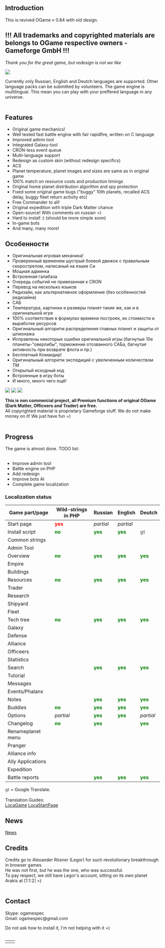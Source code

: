 ## Introduction ##

This is revived OGame v 0.84 with old design.

## !!! All trademarks and copyrighted materials are belongs to OGame respective owners - Gameforge GmbH !!! ##
_Thank you for the great game, but redesign is not we like_

<img src='http://ogamespec.com/imgstore/whc50b7bd1f6b2a2.jpg'>

Currently only Russian, English and Deutch languages are supported. Other language packs can be submitted by volunteers. The game engine is multilingual. This mean you can play with your preffered language in any universe.<br>
<br>
<h2>Features</h2>
<ul><li>Original game mechanics!<br>
</li><li>Well tested fast battle engine with fair rapidfire, written on C language<br>
</li><li>Improved admin tool<br>
</li><li>Integrated Galaxy-tool<br>
</li><li>CRON-less event queue<br>
</li><li>Multi-language support<br>
</li><li>Redesign as custom skin (without redesign specifics)<br>
</li><li>ACS<br>
</li><li>Planet temperature, planet images and sizes are same as in original game<br>
</li><li>100% match on resource costs and production timings<br>
</li><li>Original home planet distribution algorithm and spy protection<br>
</li><li>Fixed some original game bugs ("buggy" 10th planets, recalled ACS delay, buggy fleet return activity etc)<br>
</li><li>Free Commander to all!<br>
</li><li>Original expedition with triple Dark Matter chance<br>
</li><li>Open-source! With comments on russian =)<br>
</li><li>Hard to install :) (should be more simple soon)<br>
</li><li>In-game bots<br>
</li><li>And many, many more!</li></ul>

<h2>Особенности</h2>
<ul><li>Оригинальная игровая механика!<br>
</li><li>Проверенный временем шустрый боевой движок с правильным скорострелом, написаный на языке Си<br>
</li><li>Мощная админка<br>
</li><li>Встроенная галабаза<br>
</li><li>Очередь событий не привязанная к CRON<br>
</li><li>Перевод на несколько языков<br>
</li><li>Редизайн, как альтернативное оформление (без особенностей редизайна)<br>
</li><li>САБ<br>
</li><li>Температура, картинки и размеры планет такие же, как и в оригинальной игре<br>
</li><li>100% соответствие в формулах времени построек, их стоимости и выработке ресурсов<br>
</li><li>Оригинальный алгоритм распределения главных планет и защиты от шпионажа<br>
</li><li>Исправлены некоторые ошибки оригинальной игры (багнутые 10е планеты-"оверлибы", торможение отозванного САБа, багнутая активность при возврате флота и пр.)<br>
</li><li>Бесплатный Командир!<br>
</li><li>Оригинальный алгоритм экспедиций с увеличенным количеством ТМ<br>
</li><li>Открытый исходный код<br>
</li><li>Встроенные в игру боты<br>
</li><li>И много, много чего ещё!</li></ul>

<a href='http://oldogame.ru/images/screen1.jpg'><img src='http://oldogame.ru/images/screen1_sm.jpg' /></a>
<a href='http://oldogame.ru/images/screen2.jpg'><img src='http://oldogame.ru/images/screen2_sm.jpg' /></a>
<a href='http://oldogame.ru/images/screen5.jpg'><img src='http://oldogame.ru/images/screen5_sm.jpg' /></a>

<b>This is non commercial project, all Premium functions of original OGame (Dark Matter, Officeers and Trader) are free.</b><br>
All copyrighted material is proprietary Gameforge stuff. We do not make money on it! We just have fun =)<br>
<br>
<h2>Progress</h2>

The game is almost done. TODO list:<br>
<br>
<ul><li>Improve admin tool<br>
</li><li>Battle engine on PHP<br>
</li><li>Add redesign<br>
</li><li>Improve bots AI<br>
</li><li>Complete game localization</li></ul>

<h3>Localization status</h3>

<table><thead><th> <b>Game part/page</b> </th><th> <b>Wild-strings in PHP</b> </th><th> <b>Russian</b> </th><th> <b>English</b> </th><th> <b>Deutch</b> </th></thead><tbody>
<tr><td> Start page </td><td> <font color='red'><b>yes</b></font> </td><td> <i>partial</i> </td><td> <i>partial</i></td><td>  </td></tr>
<tr><td> Install script </td><td> <font color='green'><b>no</b></font> </td><td> <font color='green'><b>yes</b></font> </td><td> <font color='green'><b>yes</b></font> </td><td> <font color='gray'><b>gt</b></font> </td></tr>
<tr><td> Common strings </td><td>  </td><td>  </td><td>  </td><td>  </td></tr>
<tr><td> Admin Tool </td><td>  </td><td>  </td><td>  </td><td>  </td></tr>
<tr><td> Overview </td><td> <font color='green'><b>no</b></font> </td><td> <font color='green'><b>yes</b></font> </td><td> <font color='green'><b>yes</b></font> </td><td> <font color='green'><b>yes</b></font> </td></tr>
<tr><td> Empire </td><td>  </td><td>  </td><td>  </td><td>  </td></tr>
<tr><td> Buildings </td><td>  </td><td>  </td><td>  </td><td>  </td></tr>
<tr><td> Resources </td><td> <font color='green'><b>no</b></font> </td><td> <font color='green'><b>yes</b></font> </td><td> <font color='green'><b>yes</b></font> </td><td> <font color='green'><b>yes</b></font> </td></tr>
<tr><td> Trader </td><td>  </td><td>  </td><td>  </td><td>  </td></tr>
<tr><td> Research </td><td>  </td><td>  </td><td>  </td><td>  </td></tr>
<tr><td> Shipyard </td><td>  </td><td>  </td><td>  </td><td>  </td></tr>
<tr><td> Fleet </td><td>  </td><td>  </td><td>  </td><td>  </td></tr>
<tr><td> Tech tree </td><td> <font color='green'><b>no</b></font> </td><td> <font color='green'><b>yes</b></font> </td><td> <font color='green'><b>yes</b></font> </td><td> <font color='green'><b>yes</b></font> </td></tr>
<tr><td> Galaxy </td><td>  </td><td>  </td><td>  </td><td>  </td></tr>
<tr><td> Defense </td><td>  </td><td>  </td><td>  </td><td>  </td></tr>
<tr><td> Alliance </td><td>  </td><td>  </td><td>  </td><td>  </td></tr>
<tr><td> Officeers </td><td>  </td><td>  </td><td>  </td><td>  </td></tr>
<tr><td> Statistics </td><td>  </td><td>  </td><td>  </td><td>  </td></tr>
<tr><td> Search </td><td>  </td><td> <font color='green'><b>yes</b></font> </td><td> <font color='green'><b>yes</b></font> </td><td> <font color='green'><b>yes</b></font> </td></tr>
<tr><td> Tutorial </td><td>  </td><td>  </td><td>  </td><td>  </td></tr>
<tr><td> Messages </td><td>  </td><td>  </td><td>  </td><td>  </td></tr>
<tr><td> Events/Phalanx </td><td>  </td><td>  </td><td>  </td><td>  </td></tr>
<tr><td> Notes </td><td>  </td><td> <font color='green'><b>yes</b></font> </td><td> <font color='green'><b>yes</b></font> </td><td> <font color='green'><b>yes</b></font> </td></tr>
<tr><td> Buddies </td><td> <font color='green'><b>no</b></font> </td><td> <font color='green'><b>yes</b></font> </td><td> <font color='green'><b>yes</b></font> </td><td> <font color='green'><b>yes</b></font> </td></tr>
<tr><td> Options </td><td> <i>partial</i> </td><td> <font color='green'><b>yes</b></font> </td><td> <font color='green'><b>yes</b></font> </td><td> <i>partial</i> </td></tr>
<tr><td> Changelog </td><td> <font color='green'><b>no</b></font> </td><td> <font color='green'><b>yes</b></font> </td><td>  </td><td> <font color='green'><b>yes</b></font> </td></tr>
<tr><td> Renameplanet menu </td><td>  </td><td>  </td><td>  </td><td>  </td></tr>
<tr><td> Pranger </td><td>  </td><td>  </td><td>  </td><td>  </td></tr>
<tr><td> Alliance info </td><td>  </td><td>  </td><td>  </td><td>  </td></tr>
<tr><td> Ally Applications </td><td>  </td><td>  </td><td>  </td><td>  </td></tr>
<tr><td> Expedition </td><td>  </td><td>  </td><td>  </td><td>  </td></tr>
<tr><td> Battle reports </td><td>  </td><td> <font color='green'><b>yes</b></font> </td><td> <font color='green'><b>yes</b></font> </td><td> <font color='green'><b>yes</b></font> </td></tr></tbody></table>

<font color='gray'><b>gt</b></font> = Google Translate.<br>
<br>
Translation Guides:<br>
<a href='LocaGame.md'>LocaGame</a>
<a href='LocaStartPage.md'>LocaStartPage</a>

<h2>News</h2>

<a href='News.md'>News</a>

<h2>Credits</h2>
Credits go to Alexander Rösner (Legor) for such revolutionary breakthrough in browser games.<br>
He was not first, but he was the one, who was successful.<br>
To pay respect, we still have Legor's account, sitting on its own planet Arakis at [1:1:2] =)<br>
<br>
<h2>Contact</h2>
Skype: ogamespec<br>
Gmail: ogamespec@gmail.com<br>

Do not ask how to install it, I'm not helping with it =)<br>
<br>
<table><tr><td>
<wiki:gadget url="http://www.ohloh.net/p/584862/widgets/project_languages.xml" border="1"/></td><td>
<wiki:gadget url="http://www.ohloh.net/p/584862/widgets/project_basic_stats.xml" height="220" border="1"/></td></tr></table>
